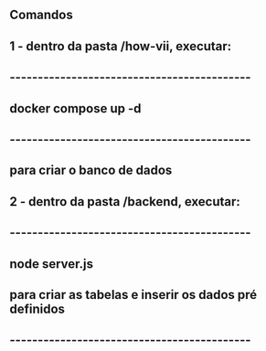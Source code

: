 ## Comandos

## 1 - dentro da pasta /how-vii, executar:
## -------------------------------------------
## docker compose up -d
## -------------------------------------------
## para criar o banco de dados

## 2 - dentro da pasta /backend, executar:
## -------------------------------------------
## node server.js
## para criar as tabelas e inserir os dados pré definidos
## -------------------------------------------
